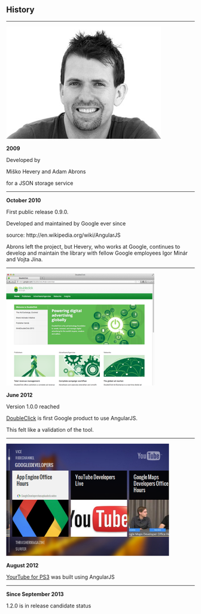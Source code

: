 ##  History

---

<img src="assets/01-history/angularjs-misko-hevery.jpg" alt="" height="300"/>


**2009**

Developed by 

Miško Hevery and Adam Abrons 

for a JSON storage service

---

**October 2010**

First public release 0.9.0.

Developed and maintained by Google ever since

<aside data-markdown class="notes">
source: http://en.wikipedia.org/wiki/AngularJS

Abrons left the project, but Hevery, who works at Google, continues to develop and maintain the library with fellow Google employees Igor Minár and Vojta Jína.
</aside>

---

<img src="assets/01-history/angularjs-doubleclick.png" alt="DoubleClick Home Screenshot" height="300"/>


**June 2012**

Version 1.0.0 reached

[DoubleClick](http://blog.angularjs.org/2012/06/doubleclick-super-powered-by-angularjs.html) is first Google product to use AngularJS.

This felt like a validation of the tool.

---

<img src="assets/01-history/angularjs-youtube-ps3.png" alt="" height="300"/>

**August 2012**

[YourTube for PS3](http://blog.angularjs.org/2012/08/your-excuse-to-buy-playstation.html) was built using AngularJS

---

**Since September 2013**

1.2.0 is in release candidate status

